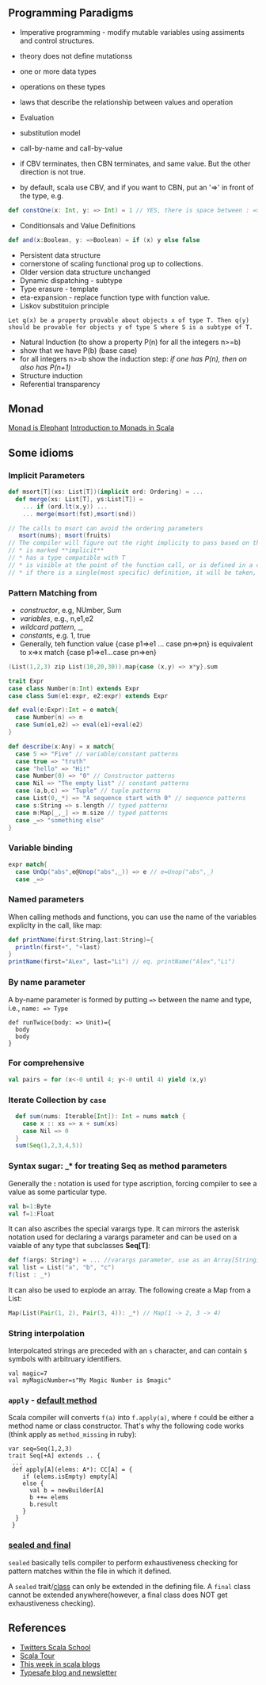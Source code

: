 ## Programming Paradigms

* Imperative programming - modify mutable variables using assiments and control structures.
 * theory does not define mutationss
  * one or more data types
  * operations on these types
  * laws that describe the relationship between values and operation

* Evaluation
 * substitution model
  * call-by-name and call-by-value
  * if CBV terminates, then CBN terminates, and same value. But the other direction is not true.
  * by default, scala use CBV, and if you want to CBN, put an '=>' in front of the type, e.g.
  ```scala
  def constOne(x: Int, y: => Int) = 1 // YES, there is space between : =>
  ```
* Conditionsals and Value Definitions
```scala
def and(x:Boolean, y: =>Boolean) = if (x) y else false
```

* Persistent data structure 
 * cornerstone of scaling functional prog up to collections. 
 * Older version data structure unchanged
* Dynamic dispatching - subtype
* Type erasure - template
* eta-expansion - replace function type with function value.
* Liskov substituion principle
```
Let q(x) be a property provable about objects x of type T. Then q(y) should be provable for objects y of type S where S is a subtype of T.
```
* Natural Induction (to show a property P(n) for all the integers n>=b)
 * show that we have P(b) (base case)
 * for all integers n>=b show the induction step: *if one has P(n), then on also has P(n+1)*
* Structure induction
* Referential transparency

## Monad
[Monad is Elephant](http://james-iry.blogspot.com/2007/09/monads-are-elephants-part-1.html)
[Introduction to Monads in Scala](http://www.slideshare.net/stasimus/introduction-to-monads-in-scala-1)
## Some idioms
### Implicit Parameters
```scala
def msort[T](xs: List[T])(implicit ord: Ordering) = ...
  def merge(xs: List[T], ys:List[T]) = 
    ... if (ord.lt(x,y)) ...
    ... merge(msort(fst),msort(snd))

// The calls to msort can avoid the ordering parameters
   msort(nums); msort(fruits)
// The compiler will figure out the right implicity to pass based on the demanded type.
// * is marked **implicit**
// * has a type compatible with T
// * is visible at the point of the function call, or is defined in a companion object associated with T
// * if there is a single(most specific) definition, it will be taken, otherwise error
```
### Pattern Matching from
 * *constructor*, e.g, NUmber, Sum
 * *variables*, e.g., n,e1,e2
 * *wildcard pattern*, _,
 * *constants*, e.g. 1, true
 * Generally, teh function value {case p1=>e1 ... case pn=>pn} is equivalent to x=>x match {case p1=>e1...case pn=>en}
```scala
(List(1,2,3) zip List(10,20,30)).map{case (x,y) => x*y}.sum

trait Expr
case class Number(n:Int) extends Expr
case class Sum(e1:expr, e2:expr) extends Expr

def eval(e:Expr):Int = e match{
  case Number(n) => n
  case Sum(e1,e2) => eval(e1)+eval(e2)
}

def describe(x:Any) = x match{
  case 5 => "Five" // variable/constant patterns
  case true => "truth"
  case "hello" => "Hi!"
  case Number(0) => "0" // Constructor patterns
  case Nil => "The empty list" // constant patterns
  case (a,b,c) => "Tuple" // tuple patterns
  case List(0,_*) => "A sequence start with 0" // sequence patterns
  case s:String => s.length // typed patterns
  case m:Map[_,_] => m.size // typed patterns
  case _=> "something else"
}
```
### Variable binding
```scala
expr match{
  case UnOp("abs",e@Unop("abs",_)) => e // e=Unop("abs",_)
  case _=>
```
### Named parameters
When calling methods and functions, you can use the name of the variables expliclty in the call, like map:
```scala
def printName(first:String,last:String)={
  println(first+", "+last)
}
printName(first="ALex", last="Li") // eq. printName("Alex","Li")
```

### By name parameter
A by-name parameter is formed by putting ```=>``` between the name and type, i.e., ```name: => Type```
```
def runTwice(body: => Unit)={
  body
  body
}
```

### For comprehensive
```scala
val pairs = for (x<-0 until 4; y<-0 until 4) yield (x,y)
```

### Iterate Collection by `case`
```scala
  def sum(nums: Iterable[Int]): Int = nums match {
    case x :: xs => x + sum(xs)
    case Nil => 0
  }
  sum(Seq(1,2,3,4,5))
```


### Syntax sugar: _* for treating Seq as method parameters
Generally the **:** notation is used for type ascription, forcing compiler to see a value as some particular
type.
```scala
val b=1:Byte
val f=1:Float
```
It can also ascribes the special varargs type. It can mirrors the asterisk notation used for declaring
a varargs parameter and can be used on a vaiable of any type that subclasses **Seq[T]**:
```scala
def f(args: String*) = ... //varargs parameter, use as an Array[String], * called repeatent parameter
val list = List("a", "b", "c")
f(list : _*)
```
It can also be used to explode an array. The following create a Map from a List:
```scala
Map(List(Pair(1, 2), Pair(3, 4)): _*) // Map(1 -> 2, 3 -> 4)
```
### String interpolation
Interpolcated strings are preceded with an `s` character, and can contain `$` symbols with arbitruary identifiers.
```
val magic=7
val myMagicNumber=s"My Magic Number is $magic"
```
### `apply` - [default method](https://www.safaribooksonline.com/library/view/learning-scala/9781449368814/ch08.html#apply_method_section)
Scala compiler will converts `f(a)` into `f.apply(a)`, where `f` could be either a method name or class constructor. That's why the following code works (think apply as `method_missing` in ruby):
```
var seq=Seq(1,2,3)
trait Seq[+A] extends .. {
 ...
 def apply[A](elems: A*): CC[A] = {
    if (elems.isEmpty) empty[A]
    else {
      val b = newBuilder[A]
      b ++= elems
      b.result
    }
  }
 }
```

### [sealed and final](http://underscore.io/blog/posts/2015/06/02/everything-about-sealed.html)
`sealed` basically tells compiler to perform exhaustiveness checking for pattern matches within the file in which it defined.

A `sealed` trait/[class](http://naildrivin5.com/scalatour/wiki_pages/SealedClasses/) can only be extended in the defining file. 
A `final` class cannot be extended anywhere(however, a final class does NOT get exhaustiveness checking).

## References
* [Twitters Scala School](https://twitter.github.io/scala_school/)
* [Scala Tour](http://www.scala-lang.org/old/node/104)
* [This week in scala blogs](http://www.cakesolutions.net/teamblogs)
* [Typesafe blog and newsletter](https://typesafe.com/company/news)

